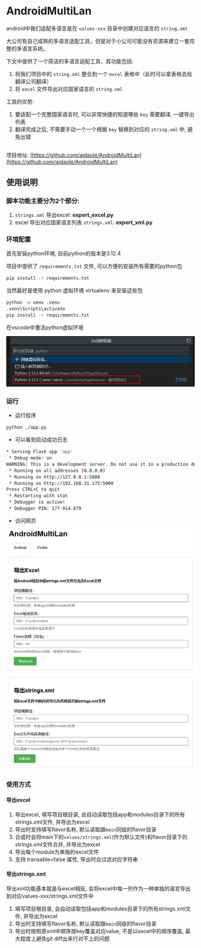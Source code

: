# AndroidMultiLan

android中我们适配多语言是在 `values-xxx` 目录中创建对应语言的 `string.xml`

大公司有自己成熟的多语言适配工具，但是对于小公司可能没有资源来建立一套完整的多语言系统。

下文中提供了一个简洁的多语言适配工具，其功能包括:

1. 将我们项目中的 `string.xml` 整合到一个 `excel` 表格中（此时可以拿表格去给翻译公司翻译）
2. 将 `excel` 文件导出对应国家语言的 `string.xml`

工具的优势:

1. 要适配一个完整国家语言时, 可以非常快捷的知道哪些 `key` 需要翻译, 一键导出列表
2. 翻译完成之后, 不需要手动一个一个根据 `key` 替换到对应的 `string.xml` 中, 避免出错

## 

项目地址: [https://github.com/aidaole/AndroidMultiLan](https://github.com/aidaole/AndroidMultiLan)

## 使用说明

### 脚本功能主要分为2个部分:

1. `strings.xml` 导出excel: **export_excel.py**
2. excel 导出对应国家语言列表 `strings.xml`: **export_xml.py**

### 环境配置

首先安装python环境, 目前python的版本是3.12.4

项目中提供了 `requirements.txt` 文件, 可以方便的安装所有需要的python包

```bash
pip install -r requirements.txt
```

当然最好是使用 python 虚拟环境 virtualenv 来安装这些包

```bash
python -m venv .venv
.venv\Scripts\activate
pip install -r requirements.txt
```
在vscode中激活python虚拟环境

![](images/README/2024-10-29-21-11-00.png ':size=300')

### 运行

* 运行程序

```bash
python ./app.py
```

* 可以看到启动成功日志

```bash
* Serving Flask app 'app'
 * Debug mode: on
WARNING: This is a development server. Do not use it in a production deployment. Use a production WSGI server instead.
 * Running on all addresses (0.0.0.0)
 * Running on http://127.0.0.1:5000
 * Running on http://192.168.31.175:5000
Press CTRL+C to quit
 * Restarting with stat
 * Debugger is active!
 * Debugger PIN: 177-914-879
```

* 访问网页

![](images/README/2024-10-29-21-25-35.png ':size=300')

### 使用方式

#### 导出excel

1. 导出excel, 填写项目根目录, 会自动读取包括app和modules目录下的所有strings.xml文件, 并导出为excel
2. 导出时支持填写flavor名称, 默认读取跟`main`同级的flavor目录
3. 合成时会将main下的`values/strings.xml`(作为默认文件)和flavor目录下的strings.xml文件合并, 并导出为excel
4. 导出每个module为单独的excel文件
5. 支持 transable=false 属性, 导出时会过滤对应字符串


#### 导出strings.xml

导出xml功能基本就是与excel相反, 会将excel中每一列作为一种单独的语言导出到对应values-xxx/strings.xml文件中

1. 填写项目根目录, 会自动读取包括app和modules目录下的所有strings.xml文件, 并导出为excel
2. 导出时支持填写flavor名称, 默认读取跟`main`同级的flavor目录
3. 导出时按照原xml中顺序按key覆盖对应value, 不是以excel中的顺序覆盖, 最大程度上避免git diff出来行对不上的问题


